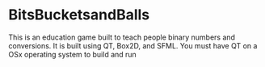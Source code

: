 # BitsBucketsandBalls
This is an education game built to teach people binary numbers and conversions. It is built using QT, Box2D, and SFML. You must have QT on a OSx operating system to build and run
